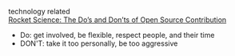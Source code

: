 technology related  
[Rocket Science: The Do’s and Don’ts of Open Source Contribution](https://exchange.bloomberg.com/2017/02/02/rocket-science-dos-donts-open-source-contribution/)
* Do: get involved, be flexible, respect people, and their time
* DON'T: take it too personally, be too aggressive
